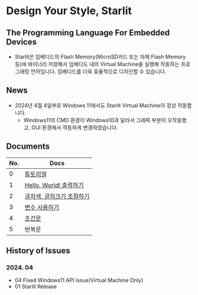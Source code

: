 # Design Your Style, Starlit

## The Programming Language For Embedded Devices
- Starlit은 임베디드의 Flash Memory(MicroSD카드 또는 자체 Flash Memory 등)에 바이너리 저장해서 임베디드 내의 Virtual Machine을 실행해 작동하는 프로그래밍 언어입니다. 임베디드를 더욱 효율적으로 디자인할 수 있습니다.

## News
- 2024년 4월 4일부로 Windows 11에서도 Starlit Virtual Machine이 정상 작동합니다.
  - Windows11의 CMD 환경이 Windows10과 달라서 그래픽 부분이 오작동했고, GUI 환경에서 작동하게 변경하였습니다.

## Documents

| No. | Docs |
|-----|------|
|0|[튜토리얼](https://github.com/PJungKim/Starlit3/blob/main/docs/000_Tutorial.md)|
|1|[Hello, World! 출력하기](https://github.com/PJungKim/Starlit3/blob/main/docs/001_Hello_World.md)|
|2|[글자색, 글자크기 조절하기](https://github.com/PJungKim/Starlit3/blob/main/docs%2F002_Color_Size.md)|
|3|[변수 사용하기](https://github.com/PJungKim/Starlit3/blob/main/docs/003_Button_Var.md)|
|4|[조건문](https://github.com/PJungKim/Starlit3/blob/main/docs%2F004_condition.md)|
|5|반복문|

## History of Issues

### 2024. 04

- 04 Fixed Windows11 API Issue(Virtual Machine Only)
- 01 Starlit Release
